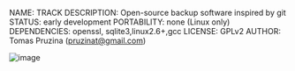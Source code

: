 NAME: TRACK
DESCRIPTION: Open-source backup software inspired by git
STATUS: early development
PORTABILITY: none (Linux only)
DEPENDENCIES: openssl, sqlite3,linux2.6+,gcc
LICENSE: GPLv2
AUTHOR: Tomas Pruzina (pruzinat@gmail.com)


![image](https://raw.github.com/tpruzina/track/master/docs/database.png)
